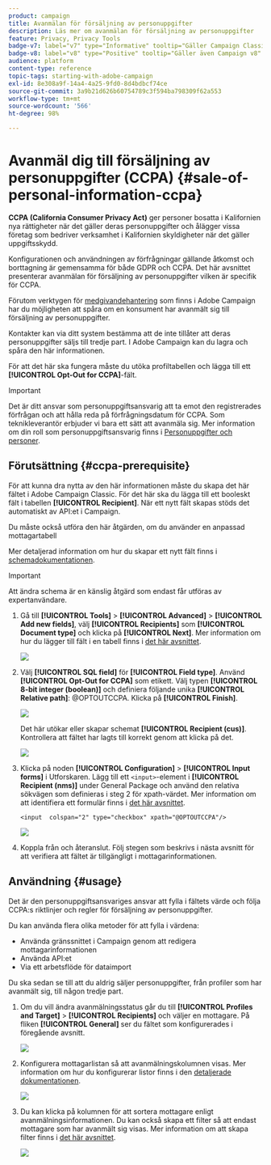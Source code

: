 ```yaml
---
product: campaign
title: Avanmälan för försäljning av personuppgifter
description: Läs mer om avanmälan för försäljning av personuppgifter
feature: Privacy, Privacy Tools
badge-v7: label="v7" type="Informative" tooltip="Gäller Campaign Classic v7"
badge-v8: label="v8" type="Positive" tooltip="Gäller även Campaign v8"
audience: platform
content-type: reference
topic-tags: starting-with-adobe-campaign
exl-id: 8e308a9f-14a4-4a25-9fd0-8d4bdbcf74ce
source-git-commit: 3a9b21d626b60754789c3f594ba798309f62a553
workflow-type: tm+mt
source-wordcount: '566'
ht-degree: 98%

---
```


# Avanmäl dig till försäljning av personuppgifter (CCPA) {#sale-of-personal-information-ccpa}



**CCPA (California Consumer Privacy Act)** ger personer bosatta i Kalifornien nya rättigheter när det gäller deras personuppgifter och ålägger vissa företag som bedriver verksamhet i Kalifornien skyldigheter när det gäller uppgiftsskydd.

Konfigurationen och användningen av förfrågningar gällande åtkomst och borttagning är gemensamma för både GDPR och CCPA. Det här avsnittet presenterar avanmälan för försäljning av personuppgifter vilken är specifik för CCPA.

Förutom verktygen för [medgivandehantering](privacy-management.md#consent-management) som finns i Adobe Campaign har du möjligheten att spåra om en konsument har avanmält sig till försäljning av personuppgifter.

Kontakter kan via ditt system bestämma att de inte tillåter att deras personuppgifter säljs till tredje part. I Adobe Campaign kan du lagra och spåra den här informationen.

För att det här ska fungera måste du utöka profiltabellen och lägga till ett **[!UICONTROL Opt-Out for CCPA]**-fält.

>[!IMPORTANT]
>
>Det är ditt ansvar som personuppgiftsansvarig att ta emot den registrerades förfrågan och att hålla reda på förfrågningsdatum för CCPA. Som teknikleverantör erbjuder vi bara ett sätt att avanmäla sig. Mer information om din roll som personuppgiftsansvarig finns i [Personuppgifter och personer](privacy-and-recommendations.md#personal-data).

## Förutsättning {#ccpa-prerequisite}

För att kunna dra nytta av den här informationen måste du skapa det här fältet i Adobe Campaign Classic. För det här ska du lägga till ett booleskt fält i tabellen **[!UICONTROL Recipient]**. När ett nytt fält skapas stöds det automatiskt av API:et i Campaign.

Du måste också utföra den här åtgärden, om du använder en anpassad mottagartabell 

Mer detaljerad information om hur du skapar ett nytt fält finns i [schemadokumentationen](../../configuration/using/about-schema-edition.md).

>[!IMPORTANT]
>
>Att ändra schema är en känslig åtgärd som endast får utföras av expertanvändare.

1. Gå till **[!UICONTROL Tools]** > **[!UICONTROL Advanced]** > **[!UICONTROL Add new fields]**, välj **[!UICONTROL Recipients]** som **[!UICONTROL Document type]** och klicka på **[!UICONTROL Next]**. Mer information om hur du lägger till fält i en tabell finns i [det här avsnittet](../../configuration/using/new-field-wizard.md).

   ![](assets/privacy-ccpa-1.png)

1. Välj **[!UICONTROL SQL field]** för **[!UICONTROL Field type]**. Använd **[!UICONTROL Opt-Out for CCPA]** som etikett. Välj typen **[!UICONTROL 8-bit integer (boolean)]** och definiera följande unika **[!UICONTROL Relative path]**: @OPTOUTCCPA. Klicka på **[!UICONTROL Finish]**.

   ![](assets/privacy-ccpa-2.png)

   Det här utökar eller skapar schemat **[!UICONTROL Recipient (cus)]**. Kontrollera att fältet har lagts till korrekt genom att klicka på det.

   ![](assets/privacy-ccpa-3.png)

1. Klicka på noden **[!UICONTROL Configuration]** > **[!UICONTROL Input forms]** i Utforskaren. Lägg till ett `<input>`-element i **[!UICONTROL Recipient (nms)]** under General Package och använd den relativa sökvägen som definieras i steg 2 för xpath-värdet. Mer information om att identifiera ett formulär finns i [det här avsnittet](../../configuration/using/identifying-a-form.md).

   ```
   <input  colspan="2" type="checkbox" xpath="@OPTOUTCCPA"/>
   ```

   ![](assets/privacy-ccpa-4.png)

1. Koppla från och återanslut. Följ stegen som beskrivs i nästa avsnitt för att verifiera att fältet är tillgängligt i mottagarinformationen.

## Användning {#usage}

Det är den personuppgiftsansvariges ansvar att fylla i fältets värde och följa CCPA:s riktlinjer och regler för försäljning av personuppgifter.

Du kan använda flera olika metoder för att fylla i värdena:

* Använda gränssnittet i Campaign genom att redigera mottagarinformationen
* Använda API:et
* Via ett arbetsflöde för dataimport

Du ska sedan se till att du aldrig säljer personuppgifter, från profiler som har avanmält sig, till någon tredje part.

1. Om du vill ändra avanmälningsstatus går du till **[!UICONTROL Profiles and Target]** > **[!UICONTROL Recipients]** och väljer en mottagare. På fliken **[!UICONTROL General]** ser du fältet som konfigurerades i föregående avsnitt.

   ![](assets/privacy-ccpa-5.png)

1. Konfigurera mottagarlistan så att avanmälningskolumnen visas. Mer information om hur du konfigurerar listor finns i den [detaljerade dokumentationen](../../platform/using/adobe-campaign-workspace.md#configuring-lists).

   ![](assets/privacy-ccpa-6.png)

1. Du kan klicka på kolumnen för att sortera mottagare enligt avanmälningsinformationen. Du kan också skapa ett filter så att endast mottagare som har avanmält sig visas. Mer information om att skapa filter finns i [det här avsnittet](../../platform/using/creating-filters.md).

   ![](assets/privacy-ccpa-7.png)
